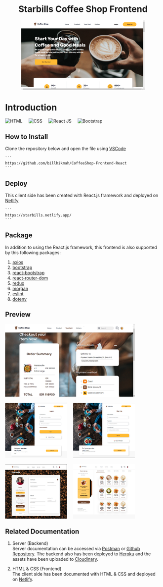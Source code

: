 <h1 style="text-align:center">Starbills Coffee Shop Frontend</h1>

<div style="display:flex; justify-content:center; margin-bottom:40px;">
    <img src="src/assets/Homepage.png" width=400;>
</div>

# Introduction
<div style="display:flex; flex-direction:row; column-gap:20px; margin-bottom:20px">
<img src="https://img.shields.io/badge/HTML-5-orange" alt="HTML">
<img src="https://img.shields.io/badge/CSS-3-9cf" alt="CSS">
<img src="https://img.shields.io/badge/React-JS-blue" alt="React JS">
<img src="https://img.shields.io/badge/Bootstrap-5-purple" alt="Bootstrap">
</div>

<h2>How to Install</h2>

Clone the repository below and open the file using [VSCode](https://code.visualstudio.com/download)

    ```
    https://github.com/billhikmah/CoffeeShop-Frontend-React
    ```

<h2>Deploy</h2>

This client side has been created with React.js framework and deployed on [Netlify](https://starbills.netlify.app/)


    ```
    https://starbills.netlify.app/
    ```

<h2>Package</h2>

In addition to using the React.js framework, this frontend is also supported by this following packages:

1. [axios](https://www.npmjs.com/package/axios)
2. [bootstrap](https://www.npmjs.com/package/bootstrap)
3. [react-bootstrap](https://www.npmjs.com/package/react-bootstrap)
4. [react-router-dom](https://www.npmjs.com/package/react-router-dom)
5. [redux](https://www.npmjs.com/package/redux)
6. [morgan](https://www.npmjs.com/package/morgan)
7. [eslint](https://www.npmjs.com/package/eslint)
8. [dotenv](https://www.npmjs.com/package/dotenv)


<h2>Preview</h2>
<img src="src/assets/Payment.png" alt="homepage" width=420 style="display:flex; justify-content:center; margin-bottom:20px;">
<div style="display:flex; justify-content: left; column-gap:20px; margin-bottom:20px">
<img src="src/assets/frontend-login.png" alt="login" width=200>

<img src="src/assets/frontend-signup.png" alt="signup" width=200>

</div>

<div style="display:flex; justify-content: left; column-gap:20px; margin-bottom:20px">
<img src="src/assets/frontend-profile.png" alt="profile" width=200>

<img src="src/assets/frontend-product.png" alt="product" width=200>

</div>

<h2>Related Documentation</h2>

1. Server (Backend)<br>
    Server documentation can be accessed via [Postman](https://documenter.getpostman.com/view/20723287/UyrEguSx) or [Github Repository](https://github.com/billhikmah/Coffee-Shop-Project). The backend also has been deployed to [Heroku](https://www.heroku.com) and the assets have been uploaded to [Cloudinary](https://www.cloudinary.app/).

2. HTML & CSS (Frontend)<br>
    The client side has been documented with HTML & CSS and deployed on [Netlify](ttps://thestarbills.netlify.app).
